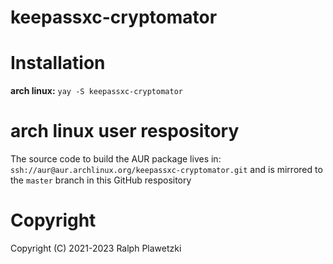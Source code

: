 # keepassxc-cryptomator

# Installation
**arch linux:** `yay -S keepassxc-cryptomator`

# arch linux user respository
The source code to build the AUR package lives in: `ssh://aur@aur.archlinux.org/keepassxc-cryptomator.git` and is mirrored to the `master` branch in this GitHub respository

# Copyright
Copyright (C) 2021-2023 Ralph Plawetzki